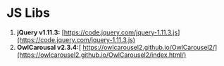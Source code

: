 # JS Libs

1. **jQuery v1.11.3:** [https://code.jquery.com/jquery-1.11.3.js](https://code.jquery.com/jquery-1.11.3.js)
2. **OwlCarousal v2.3.4:**[  https://owlcarousel2.github.io/OwlCarousel2/](https://owlcarousel2.github.io/OwlCarousel2/index.html/)

